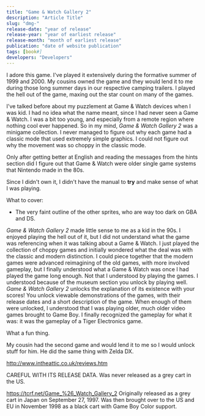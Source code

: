 ```yaml
---
title: "Game & Watch Gallery 2"
description: "Article Title"
slug: "dmg-"
release-date: "year of release"
release-year: "year of earliest release"
release-month: "month of earliest release"
publication: "date of website publication"
tags: [book#]
developers: "Developers"
---
```

I adore this game. I've played it extensively during the formative summer of 1999 and 2000. My cousins owned the game and they would lend it to me during those long summer days in our respective camping trailers. I played the hell out of the game, maxing out the star count on many of the games.




I've talked before about my puzzlement at Game & Watch devices when I was kid. I had no idea what the name meant, since I had never seen a Game & Watch. I was a bit too young, and especially from a remote region where nothing cool ever happened. So in my mind, *Game & Watch Gallery 2* was a minigame collection. I never managed to figure out why each game had a classic mode that used extremely simple graphics. I could not figure out why the movement was so choppy in the classic mode.

Only after getting better at English and reading the messages from the hints section did I figure out that Game & Watch were older single game systems that Nintendo made in the 80s.


Since I didn't own it, I didn't have the manual to **try** and make sense of what I was playing.



What to cover:

- The very faint outline of the other sprites, who are way too dark on GBA and DS.

*Game & Watch Gallery 2* made little sense to me as a kid in the 90s. I enjoyed playing the hell out of it, but I did not understand what the game was referencing when it was talking about a Game & Watch. I just played the collection of choppy games and initially wondered what the deal was with the classic and modern distinction. I could piece together that the modern games were advanced reimagining of the old games, with more involved gameplay, but I finally understood what a Game & Watch was once I had played the game long enough. Not that I understood by playing the games. I understood because of the museum section you unlock by playing well. *Game & Watch Gallery 2* unlocks the explanation of its existence with your scores! You unlock viewable demonstrations of the games, with their release dates and a short description of the game. When enough of them were unlocked, I understood that I was playing older, much older video games brought to Game Boy. I finally recognized the gameplay for what it was: it was the gameplay of a Tiger Electronics game.

What a fun thing.

My cousin had the second game and would lend it to me so I would unlock stuff for him. He did the same thing with Zelda DX.

http://www.intheattic.co.uk/reviews.htm

CAREFUL WITH ITS RELEASE DATA. Was never released as a grey cart in the US.

https://tcrf.net/Game_%26_Watch_Gallery_2
Originally released as a grey cart in Japan on September 27, 1997. Was then brought over to the US and EU in November 1998 as a black cart with Game Boy Color support.